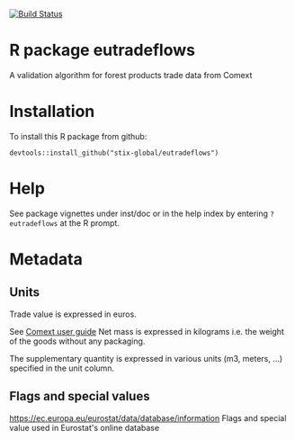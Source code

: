 [![Build Status](https://travis-ci.org/stix-global/eutradeflows.svg?branch=master)](https://travis-ci.org/stix-global/eutradeflows)

# R package eutradeflows
A validation algorithm for forest products trade data from Comext

# Installation
To install this R package from github:

    devtools::install_github("stix-global/eutradeflows")
    
# Help
See package vignettes under inst/doc or in the help index
by entering `?eutradeflows` at the R prompt.



# Metadata


## Units

Trade value is expressed in euros. 

See [Comext user guide](https://ec.europa.eu/eurostat/estat-navtree-portlet-prod/BulkDownloadListing?sort=1&file=comext%2FCOMEXT_METADATA%2FDOCS_AND_GUIDES%2FUser+guide++-+2016+edition.pdf)
Net mass is expressed in kilograms i.e. the weight of the goods without any packaging.

The supplementary quantity is expressed in various units (m3, meters, ...) specified in the unit column.

## Flags and special values

https://ec.europa.eu/eurostat/data/database/information
Flags and special value used in Eurostat's online database